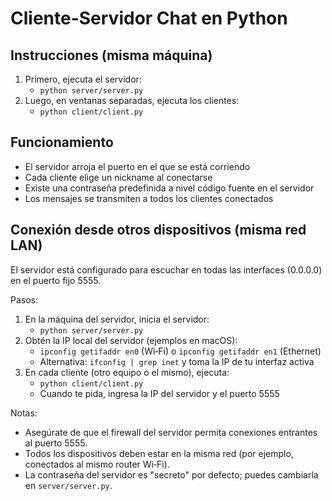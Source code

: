 # Cliente-Servidor Chat en Python

## Instrucciones (misma máquina)
1. Primero, ejecuta el servidor:
	- `python server/server.py`
2. Luego, en ventanas separadas, ejecuta los clientes:
	- `python client/client.py`

## Funcionamiento
- El servidor arroja el puerto en el que se está corriendo 
- Cada cliente elige un nickname al conectarse
- Existe una contraseña predefinida a nivel código fuente en el servidor
- Los mensajes se transmiten a todos los clientes conectados

## Conexión desde otros dispositivos (misma red LAN)
El servidor está configurado para escuchar en todas las interfaces (0.0.0.0) en el puerto fijo 5555.

Pasos:
1. En la máquina del servidor, inicia el servidor:
	- `python server/server.py`
2. Obtén la IP local del servidor (ejemplos en macOS):
	- `ipconfig getifaddr en0` (Wi‑Fi) o `ipconfig getifaddr en1` (Ethernet)
	- Alternativa: `ifconfig | grep inet` y toma la IP de tu interfaz activa
3. En cada cliente (otro equipo o el mismo), ejecuta:
	- `python client/client.py`
	- Cuando te pida, ingresa la IP del servidor y el puerto 5555

Notas:
- Asegúrate de que el firewall del servidor permita conexiones entrantes al puerto 5555.
- Todos los dispositivos deben estar en la misma red (por ejemplo, conectados al mismo router Wi‑Fi).
- La contraseña del servidor es "secreto" por defecto; puedes cambiarla en `server/server.py`.